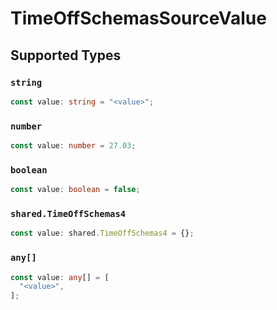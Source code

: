 # TimeOffSchemasSourceValue


## Supported Types

### `string`

```typescript
const value: string = "<value>";
```

### `number`

```typescript
const value: number = 27.03;
```

### `boolean`

```typescript
const value: boolean = false;
```

### `shared.TimeOffSchemas4`

```typescript
const value: shared.TimeOffSchemas4 = {};
```

### `any[]`

```typescript
const value: any[] = [
  "<value>",
];
```

